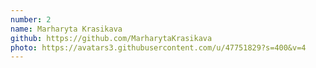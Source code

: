 ```yaml
---
number: 2
name: Marharyta Krasikava
github: https://github.com/MarharytaKrasikava
photo: https://avatars3.githubusercontent.com/u/47751829?s=400&v=4
---
```

